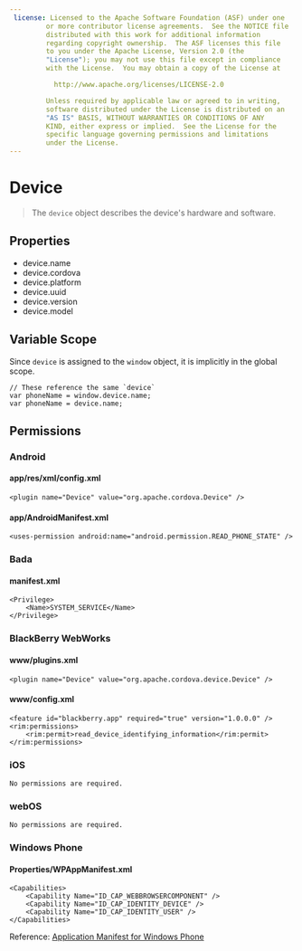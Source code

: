 ```yaml
---
 license: Licensed to the Apache Software Foundation (ASF) under one
         or more contributor license agreements.  See the NOTICE file
         distributed with this work for additional information
         regarding copyright ownership.  The ASF licenses this file
         to you under the Apache License, Version 2.0 (the
         "License"); you may not use this file except in compliance
         with the License.  You may obtain a copy of the License at

           http://www.apache.org/licenses/LICENSE-2.0

         Unless required by applicable law or agreed to in writing,
         software distributed under the License is distributed on an
         "AS IS" BASIS, WITHOUT WARRANTIES OR CONDITIONS OF ANY
         KIND, either express or implied.  See the License for the
         specific language governing permissions and limitations
         under the License.
---
```


Device
======

> The `device` object describes the device's hardware and software.

Properties
----------

- device.name
- device.cordova
- device.platform
- device.uuid
- device.version
- device.model

Variable Scope
--------------

Since `device` is assigned to the `window` object, it is implicitly in the global scope.

    // These reference the same `device`
    var phoneName = window.device.name;
    var phoneName = device.name;

Permissions
-----------

### Android

#### app/res/xml/config.xml

    <plugin name="Device" value="org.apache.cordova.Device" />

#### app/AndroidManifest.xml

    <uses-permission android:name="android.permission.READ_PHONE_STATE" />

### Bada

#### manifest.xml

    <Privilege>
        <Name>SYSTEM_SERVICE</Name>
    </Privilege>

### BlackBerry WebWorks

#### www/plugins.xml

    <plugin name="Device" value="org.apache.cordova.device.Device" />

#### www/config.xml

    <feature id="blackberry.app" required="true" version="1.0.0.0" />
    <rim:permissions>
        <rim:permit>read_device_identifying_information</rim:permit>
    </rim:permissions>

### iOS

    No permissions are required.

### webOS

    No permissions are required.

### Windows Phone

#### Properties/WPAppManifest.xml

    <Capabilities>
        <Capability Name="ID_CAP_WEBBROWSERCOMPONENT" />
        <Capability Name="ID_CAP_IDENTITY_DEVICE" />
        <Capability Name="ID_CAP_IDENTITY_USER" />
    </Capabilities>

Reference: [Application Manifest for Windows Phone](http://msdn.microsoft.com/en-us/library/ff769509%28v=vs.92%29.aspx)

